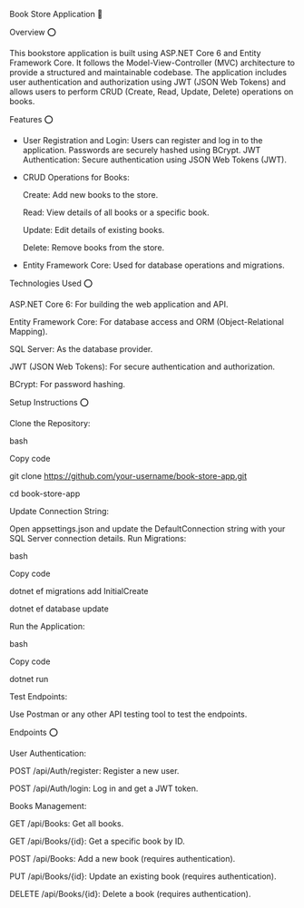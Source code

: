 Book Store Application 🔖

Overview ⭕

This bookstore application is built using ASP.NET Core 6 and Entity Framework Core. It follows the Model-View-Controller (MVC) architecture to provide a structured and maintainable codebase. The application includes user authentication and authorization using JWT (JSON Web Tokens) and allows users to perform CRUD (Create, Read, Update, Delete) operations on books.

Features ⭕

* User Registration and Login: Users can register and log in to the application. Passwords are securely hashed using BCrypt.
JWT Authentication: Secure authentication using JSON Web Tokens (JWT).

* CRUD Operations for Books:
  
   Create: Add new books to the store.
  
  Read: View details of all books or a specific book.
  
  Update: Edit details of existing books.
  
  Delete: Remove books from the store.
  
* Entity Framework Core: Used for database operations and migrations.
  
Technologies Used ⭕

ASP.NET Core 6: For building the web application and API.

Entity Framework Core: For database access and ORM (Object-Relational Mapping).

SQL Server: As the database provider.

JWT (JSON Web Tokens): For secure authentication and authorization.

BCrypt: For password hashing.

Setup Instructions ⭕

Clone the Repository:

bash

Copy code

git clone https://github.com/your-username/book-store-app.git

cd book-store-app

Update Connection String:


Open appsettings.json and update the DefaultConnection string with your SQL Server connection details.
Run Migrations:

bash

Copy code

dotnet ef migrations add InitialCreate

dotnet ef database update

Run the Application:


bash

Copy code

dotnet run

Test Endpoints:


Use Postman or any other API testing tool to test the endpoints.

Endpoints  ⭕

User Authentication:


POST /api/Auth/register: Register a new user.

POST /api/Auth/login: Log in and get a JWT token.

Books Management:

GET /api/Books: Get all books.

GET /api/Books/{id}: Get a specific book by ID.

POST /api/Books: Add a new book (requires authentication).

PUT /api/Books/{id}: Update an existing book (requires authentication).

DELETE /api/Books/{id}: Delete a book (requires authentication).
